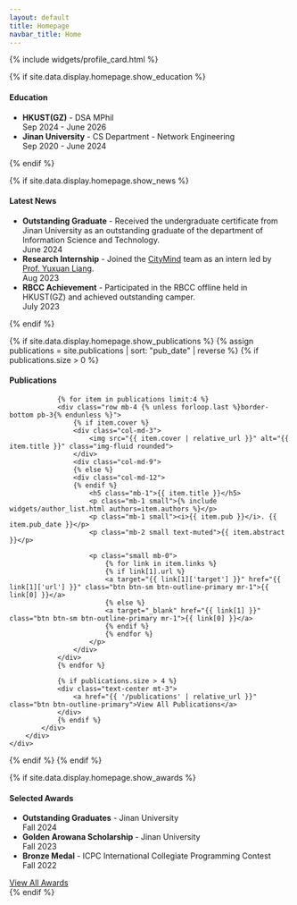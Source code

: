 ```yaml
---
layout: default
title: Homepage
navbar_title: Home
---
```

{% include widgets/profile_card.html %}

{% if site.data.display.homepage.show_education %}
<div class="row mt-4">
    <div class="col">
        <div class="card border-0 shadow-sm bg-white">
            <div class="card-body">
                <h4 class="card-title">
                    <i class="fas fa-user-graduate"></i> Education
                </h4>
                <ul class="list-group list-group-flush">
                    <li class="list-group-item border-0">
                        <div class="d-flex justify-content-between">
                            <div>
                                <strong>HKUST(GZ)</strong> - DSA MPhil
                            </div>
                            <div>
                                <span class="badge badge-pill badge-secondary">Sep 2024 - June 2026</span>
                            </div>
                        </div>
                    </li>
                    <li class="list-group-item border-0">
                        <div class="d-flex justify-content-between">
                            <div>
                                <strong>Jinan University</strong> - CS Department - Network Engineering
                            </div>
                            <div>
                                <span class="badge badge-pill badge-secondary">Sep 2020 - June 2024</span>
                            </div>
                        </div>
                    </li>
                </ul>
            </div>
        </div>
    </div>
</div>
{% endif %}

{% if site.data.display.homepage.show_news %}
<div class="row mt-4">
    <div class="col">
        <div class="card border-0 shadow-sm bg-white">
            <div class="card-body">
                <h4 class="card-title">
                    <i class="fas fa-newspaper"></i> Latest News
                </h4>
                <ul class="list-group list-group-flush">
                    <li class="list-group-item border-0">
                        <div class="d-flex justify-content-between">
                            <div>
                                <strong>Outstanding Graduate</strong> - Received the undergraduate certificate from Jinan University as an outstanding graduate of the department of Information Science and Technology.
                            </div>
                            <div>
                                <span class="badge badge-pill badge-secondary">June 2024</span>
                            </div>
                        </div>
                    </li>
                    <li class="list-group-item border-0">
                        <div class="d-flex justify-content-between">
                            <div>
                                <strong>Research Internship</strong> - Joined the <a href="https://citymind.top/about-us/" target="_blank">CityMind</a> team as an intern led by <a href="http://yuxuanliang.com/" target="_blank">Prof. Yuxuan Liang</a>.
                            </div>
                            <div>
                                <span class="badge badge-pill badge-secondary">Aug 2023</span>
                            </div>
                        </div>
                    </li>
                    <li class="list-group-item border-0">
                        <div class="d-flex justify-content-between">
                            <div>
                                <strong>RBCC Achievement</strong> - Participated in the RBCC offline held in HKUST(GZ) and achieved outstanding camper.
                            </div>
                            <div>
                                <span class="badge badge-pill badge-secondary">July 2023</span>
                            </div>
                        </div>
                    </li>
                </ul>
            </div>
        </div>
    </div>
</div>
{% endif %}

{% if site.data.display.homepage.show_publications %}
{% assign publications = site.publications | sort: "pub_date" | reverse %}
{% if publications.size > 0 %}
<div class="row mt-4">
    <div class="col">
        <div class="card border-0 shadow-sm bg-white">
            <div class="card-body">
                <h4 class="card-title">
                    <i class="fas fa-book"></i> Publications
                </h4>
                
                {% for item in publications limit:4 %}
                <div class="row mb-4 {% unless forloop.last %}border-bottom pb-3{% endunless %}">
                    {% if item.cover %}
                    <div class="col-md-3">
                        <img src="{{ item.cover | relative_url }}" alt="{{ item.title }}" class="img-fluid rounded">
                    </div>
                    <div class="col-md-9">
                    {% else %}
                    <div class="col-md-12">
                    {% endif %}
                        <h5 class="mb-1">{{ item.title }}</h5>
                        <p class="mb-1 small">{% include widgets/author_list.html authors=item.authors %}</p>
                        <p class="mb-1 small"><i>{{ item.pub }}</i>. {{ item.pub_date }}</p>
                        <p class="mb-2 small text-muted">{{ item.abstract }}</p>
                        
                        <p class="small mb-0">
                            {% for link in item.links %}
                            {% if link[1].url %}
                            <a target="{{ link[1]['target'] }}" href="{{ link[1]['url'] }}" class="btn btn-sm btn-outline-primary mr-1">{{ link[0] }}</a>
                            {% else %}
                            <a target="_blank" href="{{ link[1] }}" class="btn btn-sm btn-outline-primary mr-1">{{ link[0] }}</a>
                            {% endif %}
                            {% endfor %}
                        </p>
                    </div>
                </div>
                {% endfor %}
                
                {% if publications.size > 4 %}
                <div class="text-center mt-3">
                    <a href="{{ '/publications' | relative_url }}" class="btn btn-outline-primary">View All Publications</a>
                </div>
                {% endif %}
            </div>
        </div>
    </div>
</div>
{% endif %}
{% endif %}

{% if site.data.display.homepage.show_awards %}
<div class="row mt-4">
    <div class="col">
        <div class="card border-0 shadow-sm bg-white">
            <div class="card-body">
                <h4 class="card-title">
                    <i class="fas fa-award"></i> Selected Awards
                </h4>
                <ul class="list-group list-group-flush">
                    <li class="list-group-item border-0">
                        <div class="d-flex justify-content-between">
                            <div>
                                <strong>Outstanding Graduates</strong> - Jinan University
                            </div>
                            <div>
                                <span class="badge badge-pill badge-secondary">Fall 2024</span>
                            </div>
                        </div>
                    </li>
                    <li class="list-group-item border-0">
                        <div class="d-flex justify-content-between">
                            <div>
                                <strong>Golden Arowana Scholarship</strong> - Jinan University
                            </div>
                            <div>
                                <span class="badge badge-pill badge-secondary">Fall 2023</span>
                            </div>
                        </div>
                    </li>
                    <li class="list-group-item border-0">
                        <div class="d-flex justify-content-between">
                            <div>
                                <strong>Bronze Medal</strong> - ICPC International Collegiate Programming Contest
                            </div>
                            <div>
                                <span class="badge badge-pill badge-secondary">Fall 2022</span>
                            </div>
                        </div>
                    </li>
                </ul>
                <div class="text-center mt-3">
                    <a href="{{ '/awards' | relative_url }}" class="btn btn-outline-primary">View All Awards</a>
                </div>
            </div>
        </div>
    </div>
</div>
{% endif %}


